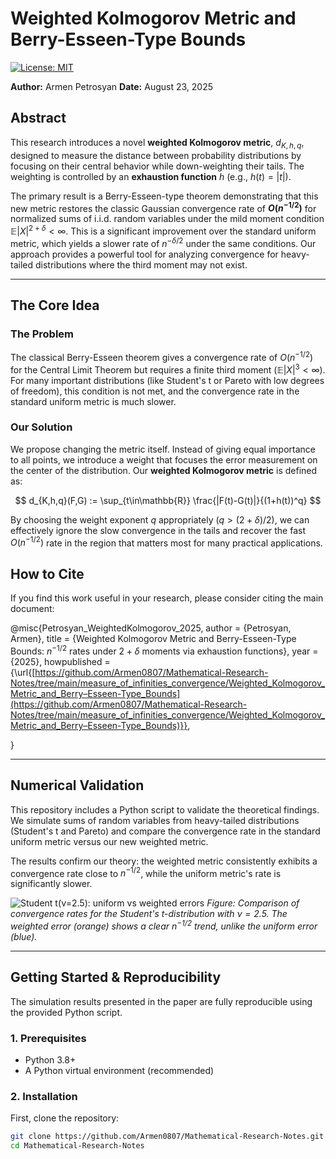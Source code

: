 # Weighted Kolmogorov Metric and Berry-Esseen-Type Bounds

[![License: MIT](https://img.shields.io/badge/License-MIT-yellow.svg)](https://opensource.org/licenses/MIT)

**Author:** Armen Petrosyan
**Date:** August 23, 2025

##  Abstract

This research introduces a novel **weighted Kolmogorov metric**, $d_{K,h,q}$, designed to measure the distance between probability distributions by focusing on their central behavior while down-weighting their tails. The weighting is controlled by an **exhaustion function** $h$ (e.g., $h(t)=|t|$).

The primary result is a Berry-Esseen-type theorem demonstrating that this new metric restores the classic Gaussian convergence rate of **$O(n^{-1/2})$** for normalized sums of i.i.d. random variables under the mild moment condition $\mathbb{E}|X|^{2+\delta} < \infty$. This is a significant improvement over the standard uniform metric, which yields a slower rate of $n^{-\delta/2}$ under the same conditions. Our approach provides a powerful tool for analyzing convergence for heavy-tailed distributions where the third moment may not exist.

---

##  The Core Idea

### The Problem
The classical Berry-Esseen theorem gives a convergence rate of $O(n^{-1/2})$ for the Central Limit Theorem but requires a finite third moment ($\mathbb{E}|X|^3 < \infty$). For many important distributions (like Student's t or Pareto with low degrees of freedom), this condition is not met, and the convergence rate in the standard uniform metric is much slower.

### Our Solution
We propose changing the metric itself. Instead of giving equal importance to all points, we introduce a weight that focuses the error measurement on the center of the distribution. Our **weighted Kolmogorov metric** is defined as:

$$
d_{K,h,q}(F,G) := \sup_{t\in\mathbb{R}} \frac{|F(t)-G(t)|}{(1+h(t))^q}
$$

By choosing the weight exponent $q$ appropriately ($q > (2+\delta)/2$), we can effectively ignore the slow convergence in the tails and recover the fast $O(n^{-1/2})$ rate in the region that matters most for many practical applications.

## How to Cite
If you find this work useful in your research, please consider citing the main document:

@misc{Petrosyan_WeightedKolmogorov_2025,
  author       = {Petrosyan, Armen},
  title        = {Weighted Kolmogorov Metric and Berry-Esseen-Type Bounds: $n^{-1/2}$ rates under $2+\delta$ moments via exhaustion functions},
  year         = {2025},
  howpublished = {\url{[https://github.com/Armen0807/Mathematical-Research-Notes/tree/main/measure_of_infinities_convergence/Weighted_Kolmogorov_Metric_and_Berry–Esseen-Type_Bounds](https://github.com/Armen0807/Mathematical-Research-Notes/tree/main/measure_of_infinities_convergence/Weighted_Kolmogorov_Metric_and_Berry–Esseen-Type_Bounds)}},

}

---

##  Numerical Validation

This repository includes a Python script to validate the theoretical findings. We simulate sums of random variables from heavy-tailed distributions (Student's t and Pareto) and compare the convergence rate in the standard uniform metric versus our new weighted metric.

The results confirm our theory: the weighted metric consistently exhibits a convergence rate close to $n^{-1/2}$, while the uniform metric's rate is significantly slower.

![Student t(ν=2.5): uniform vs weighted errors](out\compare_student.png)
*Figure: Comparison of convergence rates for the Student's t-distribution with $\nu=2.5$. The weighted error (orange) shows a clear $n^{-1/2}$ trend, unlike the uniform error (blue).*

---

##  Getting Started & Reproducibility

The simulation results presented in the paper are fully reproducible using the provided Python script.

### 1. Prerequisites
- Python 3.8+
- A Python virtual environment (recommended)

### 2. Installation
First, clone the repository:
```bash
git clone https://github.com/Armen0807/Mathematical-Research-Notes.git
cd Mathematical-Research-Notes